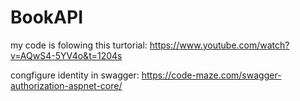 # BookAPI
my code is folowing this turtorial: https://www.youtube.com/watch?v=AQwS4-5YV4o&t=1204s

congfigure identity in swagger: https://code-maze.com/swagger-authorization-aspnet-core/
